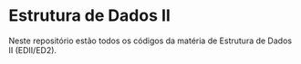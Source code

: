 # Estrutura de Dados II

Neste repositório estão todos os códigos da matéria de Estrutura de Dados II (EDII/ED2).